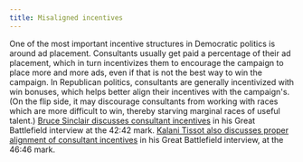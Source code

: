 ```yaml
---
title: Misaligned incentives
---
```


One of the most important incentive structures in Democratic politics is around ad placement. Consultants usually get paid a percentage of their ad placement, which in turn incentivizes them to encourage the campaign to place more and more ads, even if that is not the best way to win the campaign. In Republican politics, consultants are generally incentivized with win bonuses, which helps better align their incentives with the campaign's. (On the flip side, it may discourage consultants from working with races which are more difficult to win, thereby starving marginal races of useful talent.) [Bruce Sinclair discusses consultant incentives](https://www.resistancedashboard.com/node/947) in his Great Battlefield interview at the 42:42 mark. [Kalani Tissot also discusses proper alignment of consultant incentives](https://www.resistancedashboard.com/node/1145) in his Great Battlefield interview, at the 46:46 mark.